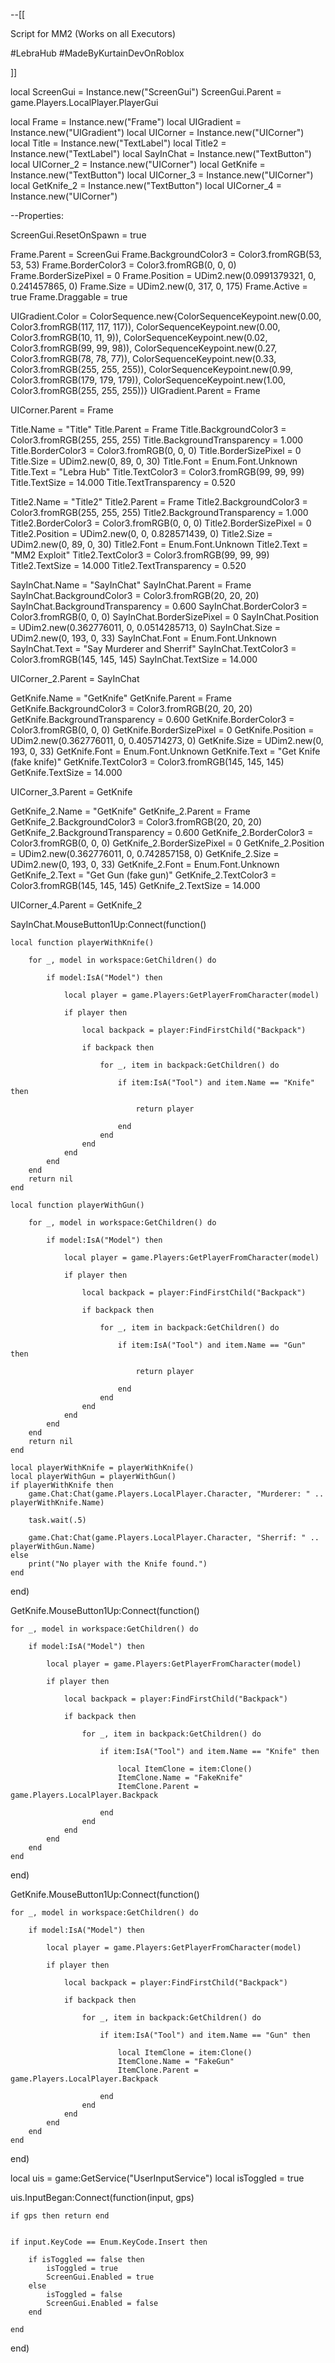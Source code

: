 --[[

Script for MM2 (Works on all Executors)

#LebraHub
#MadeByKurtainDevOnRoblox

]]

local ScreenGui = Instance.new("ScreenGui")
ScreenGui.Parent = game.Players.LocalPlayer.PlayerGui

local Frame = Instance.new("Frame")
local UIGradient = Instance.new("UIGradient")
local UICorner = Instance.new("UICorner")
local Title = Instance.new("TextLabel")
local Title2 = Instance.new("TextLabel")
local SayInChat = Instance.new("TextButton")
local UICorner_2 = Instance.new("UICorner")
local GetKnife = Instance.new("TextButton")
local UICorner_3 = Instance.new("UICorner")
local GetKnife_2 = Instance.new("TextButton")
local UICorner_4 = Instance.new("UICorner")

--Properties:

ScreenGui.ResetOnSpawn = true

Frame.Parent = ScreenGui
Frame.BackgroundColor3 = Color3.fromRGB(53, 53, 53)
Frame.BorderColor3 = Color3.fromRGB(0, 0, 0)
Frame.BorderSizePixel = 0
Frame.Position = UDim2.new(0.0991379321, 0, 0.241457865, 0)
Frame.Size = UDim2.new(0, 317, 0, 175)
Frame.Active = true
Frame.Draggable = true

UIGradient.Color = ColorSequence.new{ColorSequenceKeypoint.new(0.00, Color3.fromRGB(117, 117, 117)), ColorSequenceKeypoint.new(0.00, Color3.fromRGB(10, 11, 9)), ColorSequenceKeypoint.new(0.02, Color3.fromRGB(99, 99, 98)), ColorSequenceKeypoint.new(0.27, Color3.fromRGB(78, 78, 77)), ColorSequenceKeypoint.new(0.33, Color3.fromRGB(255, 255, 255)), ColorSequenceKeypoint.new(0.99, Color3.fromRGB(179, 179, 179)), ColorSequenceKeypoint.new(1.00, Color3.fromRGB(255, 255, 255))}
UIGradient.Parent = Frame

UICorner.Parent = Frame

Title.Name = "Title"
Title.Parent = Frame
Title.BackgroundColor3 = Color3.fromRGB(255, 255, 255)
Title.BackgroundTransparency = 1.000
Title.BorderColor3 = Color3.fromRGB(0, 0, 0)
Title.BorderSizePixel = 0
Title.Size = UDim2.new(0, 89, 0, 30)
Title.Font = Enum.Font.Unknown
Title.Text = "Lebra Hub"
Title.TextColor3 = Color3.fromRGB(99, 99, 99)
Title.TextSize = 14.000
Title.TextTransparency = 0.520

Title2.Name = "Title2"
Title2.Parent = Frame
Title2.BackgroundColor3 = Color3.fromRGB(255, 255, 255)
Title2.BackgroundTransparency = 1.000
Title2.BorderColor3 = Color3.fromRGB(0, 0, 0)
Title2.BorderSizePixel = 0
Title2.Position = UDim2.new(0, 0, 0.828571439, 0)
Title2.Size = UDim2.new(0, 89, 0, 30)
Title2.Font = Enum.Font.Unknown
Title2.Text = "MM2 Exploit"
Title2.TextColor3 = Color3.fromRGB(99, 99, 99)
Title2.TextSize = 14.000
Title2.TextTransparency = 0.520

SayInChat.Name = "SayInChat"
SayInChat.Parent = Frame
SayInChat.BackgroundColor3 = Color3.fromRGB(20, 20, 20)
SayInChat.BackgroundTransparency = 0.600
SayInChat.BorderColor3 = Color3.fromRGB(0, 0, 0)
SayInChat.BorderSizePixel = 0
SayInChat.Position = UDim2.new(0.362776011, 0, 0.0514285713, 0)
SayInChat.Size = UDim2.new(0, 193, 0, 33)
SayInChat.Font = Enum.Font.Unknown
SayInChat.Text = "Say Murderer and Sherrif"
SayInChat.TextColor3 = Color3.fromRGB(145, 145, 145)
SayInChat.TextSize = 14.000

UICorner_2.Parent = SayInChat

GetKnife.Name = "GetKnife"
GetKnife.Parent = Frame
GetKnife.BackgroundColor3 = Color3.fromRGB(20, 20, 20)
GetKnife.BackgroundTransparency = 0.600
GetKnife.BorderColor3 = Color3.fromRGB(0, 0, 0)
GetKnife.BorderSizePixel = 0
GetKnife.Position = UDim2.new(0.362776011, 0, 0.405714273, 0)
GetKnife.Size = UDim2.new(0, 193, 0, 33)
GetKnife.Font = Enum.Font.Unknown
GetKnife.Text = "Get Knife (fake knife)"
GetKnife.TextColor3 = Color3.fromRGB(145, 145, 145)
GetKnife.TextSize = 14.000

UICorner_3.Parent = GetKnife

GetKnife_2.Name = "GetKnife"
GetKnife_2.Parent = Frame
GetKnife_2.BackgroundColor3 = Color3.fromRGB(20, 20, 20)
GetKnife_2.BackgroundTransparency = 0.600
GetKnife_2.BorderColor3 = Color3.fromRGB(0, 0, 0)
GetKnife_2.BorderSizePixel = 0
GetKnife_2.Position = UDim2.new(0.362776011, 0, 0.742857158, 0)
GetKnife_2.Size = UDim2.new(0, 193, 0, 33)
GetKnife_2.Font = Enum.Font.Unknown
GetKnife_2.Text = "Get Gun (fake gun)"
GetKnife_2.TextColor3 = Color3.fromRGB(145, 145, 145)
GetKnife_2.TextSize = 14.000

UICorner_4.Parent = GetKnife_2

SayInChat.MouseButton1Up:Connect(function()
	
	local function playerWithKnife()
		
		for _, model in workspace:GetChildren() do
			
			if model:IsA("Model") then
				
				local player = game.Players:GetPlayerFromCharacter(model)
				
				if player then
					
					local backpack = player:FindFirstChild("Backpack")
					
					if backpack then
						
						for _, item in backpack:GetChildren() do
							
							if item:IsA("Tool") and item.Name == "Knife" then
								
								return player
								
							end
						end
					end
				end
			end
		end
		return nil
	end

	local function playerWithGun()
		
		for _, model in workspace:GetChildren() do
			
			if model:IsA("Model") then
				
				local player = game.Players:GetPlayerFromCharacter(model)
				
				if player then
					
					local backpack = player:FindFirstChild("Backpack")
					
					if backpack then
						
						for _, item in backpack:GetChildren() do
							
							if item:IsA("Tool") and item.Name == "Gun" then
								
								return player
								
							end
						end
					end
				end
			end
		end
		return nil
	end

	local playerWithKnife = playerWithKnife()
	local playerWithGun = playerWithGun()
	if playerWithKnife then
		game.Chat:Chat(game.Players.LocalPlayer.Character, "Murderer: " .. playerWithKnife.Name)
		
		task.wait(.5)
		
		game.Chat:Chat(game.Players.LocalPlayer.Character, "Sherrif: " .. playerWithGun.Name)
	else
		print("No player with the Knife found.")
	end
	
end)

GetKnife.MouseButton1Up:Connect(function()
	
	for _, model in workspace:GetChildren() do
		
		if model:IsA("Model") then
			
			local player = game.Players:GetPlayerFromCharacter(model)
			
			if player then
				
				local backpack = player:FindFirstChild("Backpack")
				
				if backpack then
					
					for _, item in backpack:GetChildren() do
						
						if item:IsA("Tool") and item.Name == "Knife" then
							
							local ItemClone = item:Clone()
							ItemClone.Name = "FakeKnife"
							ItemClone.Parent = game.Players.LocalPlayer.Backpack
								
						end
					end
				end
			end
		end
	end
	
end)

GetKnife.MouseButton1Up:Connect(function()

	for _, model in workspace:GetChildren() do

		if model:IsA("Model") then

			local player = game.Players:GetPlayerFromCharacter(model)

			if player then

				local backpack = player:FindFirstChild("Backpack")

				if backpack then

					for _, item in backpack:GetChildren() do

						if item:IsA("Tool") and item.Name == "Gun" then

							local ItemClone = item:Clone()
							ItemClone.Name = "FakeGun"
							ItemClone.Parent = game.Players.LocalPlayer.Backpack

						end
					end
				end
			end
		end
	end

end)

local uis = game:GetService("UserInputService")
local isToggled = true

uis.InputBegan:Connect(function(input, gps)
	
	if gps then return end
	
	
	if input.KeyCode == Enum.KeyCode.Insert then
		
		if isToggled == false then
			isToggled = true
			ScreenGui.Enabled = true
		else
			isToggled = false
			ScreenGui.Enabled = false
		end
		
	end
	
end)
